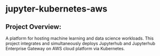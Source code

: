 # jupyter-kubernetes-aws

## Project Overview:
A platform for hosting machine learning and data science workloads. This project integrates and simultaneously deploys Jupyterhub and Jupyterhub Enterprise Gateway on AWS cloud platform via Kubernetes.  
